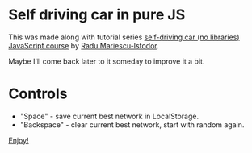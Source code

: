 # Self driving car in pure JS

This was made along with tutorial series [self-driving car (no libraries) JavaScript course](https://www.youtube.com/playlist?list=PLB0Tybl0UNfYoJE7ZwsBQoDIG4YN9ptyY) by [Radu Mariescu-Istodor](https://www.youtube.com/c/RaduMariescuIstodor).

Maybe I'll come back later to it someday to improve it a bit.

# Controls

* "Space" - save current best network in LocalStorage.
* "Backspace" - clear current best network, start with random again.

[Enjoy!](https://ardent-purple.github.io/study-js-self-driving-car/)
